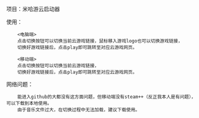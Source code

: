 项目：米哈游云启动器

使用：
        
        <电脑端>
        点击切换按钮可以切换当前云游戏链接，鼠标移入游戏logo也可以切换游戏链接，
        切换好游戏链接后，点击play即可跳转至对应云游戏网页。
        
        <移动端>
        点击切换按钮可以切换当前云游戏链接，
        切换好游戏链接后，点击play即可跳转至对应云游戏网页。

网络问题：

        能进入github的大都没有这方面问题，但移动端没有steam++（反正我本人是有问题），可以下载到本地使用。
        由于音乐文件过大，在切换过程中无法加载，建议下载使用。
